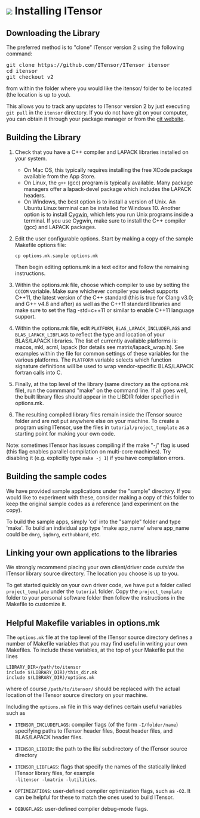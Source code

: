 # <img src="docs/VERSION/install/icon.png" class="largeicon"> Installing ITensor

## Downloading the Library

The preferred method is to "clone" ITensor version 2 using the following command:
<div class="commandline"><pre>
git clone https://github.com/ITensor/ITensor itensor
cd itensor
git checkout v2
</pre></div>
from within the folder where you would like the itensor/ folder to be located (the location is up to you).

This allows you to track any updates to ITensor version 2 by just executing `git pull` in the `itensor` directory.
If you do not have git on your computer, you can obtain it through your package manager or from the
<a href="http://git-scm.com/" target="blank_">git website</a>.

## Building the Library

1. Check that you have a C++ compiler and LAPACK libraries installed on your system.
   * On Mac OS, this typically requires installing the free XCode package available 
   from the App Store. 
   * On Linux, the `g++` (gcc) program is typically available. Many package managers
     offer a lapack-devel package which includes the LAPACK headers.
   * On Windows, the best option is to install a version of Unix. An Ubuntu Linux 
     terminal can be installed for Windows 10. Another option is to install 
     <a href="https://www.cygwin.com" target="blank_">Cygwin</a>,
     which lets you run Unix programs inside a terminal. If you use Cygwin, make sure to install
     the C++ compiler (gcc) and LAPACK packages.

2. Edit the user configurable options. Start by making a copy 
   of the sample Makefile options file: 

   `cp options.mk.sample options.mk`

   Then begin editing options.mk in a text editor
   and follow the remaining instructions.

3. Within the options.mk file, choose which compiler to use by setting the `CCCOM` 
   variable. Make sure whichever compiler you select supports C++11, the latest version of the
   C++ standard (this is true for Clang v3.0; and G++ v4.8 and after) as well as the C++11 
   standard libraries and make sure to set the flag -std=c++11 or similar to enable C++11
   language support.
   
5. Within the options.mk file, edit `PLATFORM`, `BLAS_LAPACK_INCLUDEFLAGS` and `BLAS_LAPACK_LIBFLAGS` to reflect the
   type and location of your BLAS/LAPACK libraries. The list of currently
   available platforms is: macos, mkl, acml, lapack
   (for details see matrix/lapack_wrap.h). 
   See examples within the file for common settings of these variables for the various platforms.
   The `PLATFORM` variable 
   selects which function signature definitions will be used to wrap 
   vendor-specific BLAS/LAPACK fortran calls into C.

6. Finally, at the top level of the library (same directory as the options.mk file),
   run the commmand "make" on the command line.
   If all goes well, the built library files should appear in the LIBDIR
   folder specified in options.mk.

7. The resulting compiled library files remain inside the ITensor source
   folder and are not put anywhere else on your machine. To create a 
   program using ITensor, use the files in `tutorial/project_template` as a 
   starting point for making your own code.

Note: sometimes ITensor has issues compiling if the make "-j" flag is used 
(this flag enables parallel compilation on multi-core machines). Try 
disabling it (e.g. explicitly type `make -j 1`) if you have compilation 
errors.


## Building the sample codes

We have provided sample applications under the "sample" directory. If you 
would like to experiment with these, consider making a copy of this folder 
to keep the original sample codes as a reference (and experiment on the copy).

To build the sample apps, simply 'cd' into the "sample" folder and type 'make'.
To build an individual app type 'make app_name' where app_name could be
`dmrg`, `iqdmrg`, `exthubbard`, etc.


## Linking your own applications to the libraries

We strongly recommend placing your own client/driver code *outside* the 
ITensor library source directory. The location you choose is up to you. 

To get started quickly on your own driver code, we have put a folder
called `project_template` under the `tutorial` folder. Copy the `project_template`
folder to your personal software folder then follow the instructions in the
Makefile to customize it.


## Helpful Makefile variables in options.mk

The `options.mk` file at the top level of the ITensor source directory 
defines a number of Makefile variables that you may find useful in writing 
your own Makefiles. To include these variables, at the top of your Makefile 
put the lines

    LIBRARY_DIR=/path/to/itensor
    include $(LIBRARY_DIR)/this_dir.mk
    include $(LIBRARY_DIR)/options.mk

where of course `/path/to/itensor/` should be replaced with the actual 
location of the ITensor source directory on your machine. 

Including the `options.mk` file in this way defines certain useful 
variables such as 

* `ITENSOR_INCLUDEFLAGS`: compiler flags (of the form `-I/folder/name`) specifying paths to
  ITensor header files, Boost header files, and BLAS/LAPACK header files.

* `ITENSOR_LIBDIR`: the path to the lib/ subdirectory of the ITensor source directory

* `ITENSOR_LIBFLAGS`: flags that specify the names of the statically linked ITensor 
  library files, for example <br/> `-litensor -lmatrix -lutilities`.

* `OPTIMIZATIONS`: user-defined compiler optimization flags, such as `-O2`. It can be helpful for these to 
  match the ones used to build ITensor.

* `DEBUGFLAGS`: user-defined compiler debug-mode flags.
